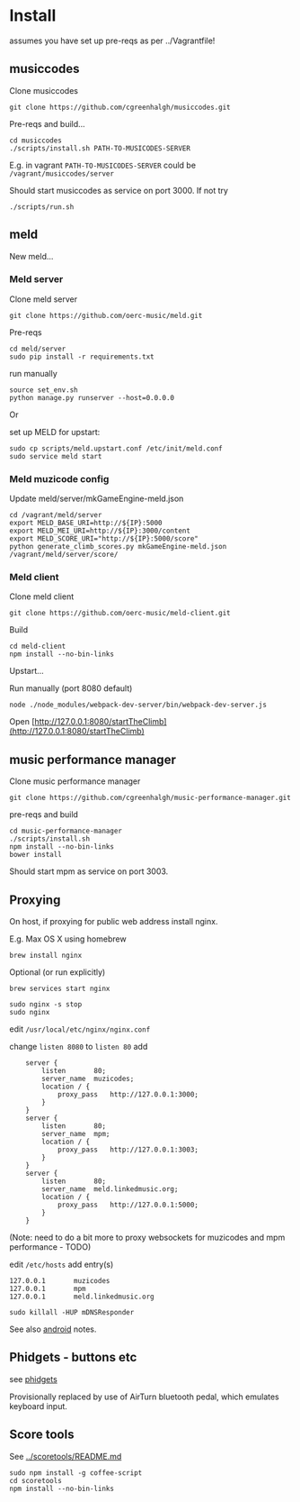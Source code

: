 # Install

assumes you have set up pre-reqs as per ../Vagrantfile!

## musiccodes

Clone musiccodes
```
git clone https://github.com/cgreenhalgh/musiccodes.git
```
Pre-reqs and build...
```
cd musiccodes
./scripts/install.sh PATH-TO-MUSICODES-SERVER
```
E.g. in vagrant `PATH-TO-MUSICODES-SERVER` could be `/vagrant/musiccodes/server`

Should start musiccodes as service on port 3000. If not try
```
./scripts/run.sh
```

## meld

New meld...

### Meld server

Clone meld server
```
git clone https://github.com/oerc-music/meld.git
```
Pre-reqs
```
cd meld/server
sudo pip install -r requirements.txt
```
run manually
```
source set_env.sh
python manage.py runserver --host=0.0.0.0
```
Or

set up MELD for upstart:
```
sudo cp scripts/meld.upstart.conf /etc/init/meld.conf
sudo service meld start
```

### Meld muzicode config

Update meld/server/mkGameEngine-meld.json
```
cd /vagrant/meld/server
export MELD_BASE_URI=http://${IP}:5000
export MELD_MEI_URI=http://${IP}:3000/content
export MELD_SCORE_URI="http://${IP}:5000/score"
python generate_climb_scores.py mkGameEngine-meld.json /vagrant/meld/server/score/
```

### Meld client

Clone meld client
```
git clone https://github.com/oerc-music/meld-client.git
```
Build
```
cd meld-client
npm install --no-bin-links
```

Upstart...


Run manually (port 8080 default)
```
node ./node_modules/webpack-dev-server/bin/webpack-dev-server.js
```

Open [http://127.0.0.1:8080/startTheClimb](http://127.0.0.1:8080/startTheClimb)

## music performance manager

Clone music performance manager
```
git clone https://github.com/cgreenhalgh/music-performance-manager.git
```
pre-reqs and build
```
cd music-performance-manager
./scripts/install.sh
npm install --no-bin-links
bower install
```

Should start mpm as service on port 3003.

## Proxying

On host, if proxying for public web address install nginx.

E.g. Max OS X using homebrew
```
brew install nginx
```
Optional (or run explicitly)
```
brew services start nginx
```
```
sudo nginx -s stop
sudo nginx
```
edit `/usr/local/etc/nginx/nginx.conf`

change `listen 8080` to `listen 80`
add
```
    server {
        listen       80;
        server_name  muzicodes;
        location / {
            proxy_pass   http://127.0.0.1:3000;
        }
	}
    server {
        listen       80;
        server_name  mpm;
        location / {
            proxy_pass   http://127.0.0.1:3003;
        }
	}
    server {
        listen       80;
        server_name  meld.linkedmusic.org;
        location / {
            proxy_pass   http://127.0.0.1:5000;
        }
	}

```
(Note: need to do a bit more to proxy websockets for muzicodes and mpm performance - TODO)

edit `/etc/hosts`
add entry(s)
```
127.0.0.1       muzicodes
127.0.0.1       mpm
127.0.0.1		meld.linkedmusic.org
```

```
sudo killall -HUP mDNSResponder
```

See also [android](android.md) notes.

## Phidgets - buttons etc

see [phidgets](../phidgets/install.md)

Provisionally replaced by use of AirTurn bluetooth pedal, which emulates keyboard input.


## Score tools

See [../scoretools/README.md](../scoretools/README.md)

```
sudo npm install -g coffee-script
cd scoretools
npm install --no-bin-links
```
